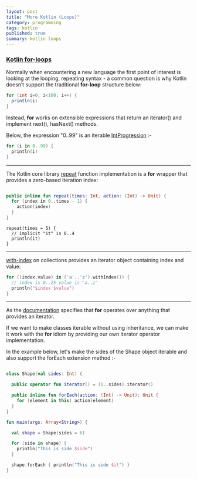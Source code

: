 ```yaml
---
layout: post
title: "More Kotlin (Loops)"
category: programming
tags: kotlin
published: true
summary: kotlin loops
---
```


### [Kotlin for-loops](https://kotlinlang.org/docs/reference/control-flow.html#for-loops)

Normally when encountering a new language the first point of interest is looking at the looping, repeating syntax - a common question is why Kotlin doesn’t support the traditional **for-loop** structure below:

``` java
for (int i=0; i<100; i++) {
  println(i)
}
```

Instead, **for** works on extensible expressions that return an iterator() and implement next(), hasNext() methods.

Below, the expression "0..99" is an iterable [IntProgression](https://kotlinlang.org/api/latest/jvm/stdlib/kotlin.ranges/-int-progression/) :-

```  kotlin
for (i in 0..99) {
  println(i)
}
```
---

The Kotlin core library [repeat](https://kotlinlang.org/api/latest/jvm/stdlib/kotlin/repeat.html) function implementation is a **for** wrapper that provides a zero-based iteration index:

``` kotlin 

public inline fun repeat(times: Int, action: (Int) -> Unit) {
  for (index in 0..times - 1) {
    action(index)
  }
}
```

```
repeat(times = 5) {
  // implicit "it" is 0..4
  println(it)
}
```
---

[with-index](https://kotlinlang.org/api/latest/jvm/stdlib/kotlin.collections/with-index.html) on collections provides an iterator object containing index and value: 

``` kotlin
for ((index,value) in ('a'..'z').withIndex()) {
  // index is 0..25 value is 'a..z'
  println("$index $value")
}
```

---

As the [documentation](https://kotlinlang.org/docs/reference/control-flow.html#for-loops) specifies that **for** operates over anything that provides an iterator.

If we want to make classes iterable without using inheritance, we can make it work with the **for** idiom by providing our own iterator operator implementation.

In the example below, let's make the sides of the Shape object iterable and also support the forEach extension method :-

``` kotlin

class Shape(val sides: Int) {

  public operator fun iterator() = (1..sides).iterator() 

  public inline fun forEach(action: (Int) -> Unit): Unit {
    for (element in this) action(element)
  }
}

fun main(args: Array<String>) {

  val shape = Shape(sides = 6)

  for (side in shape) {
    println("This is side $side")
  }

  shape.forEach { println("This is side $it") }
}

```

